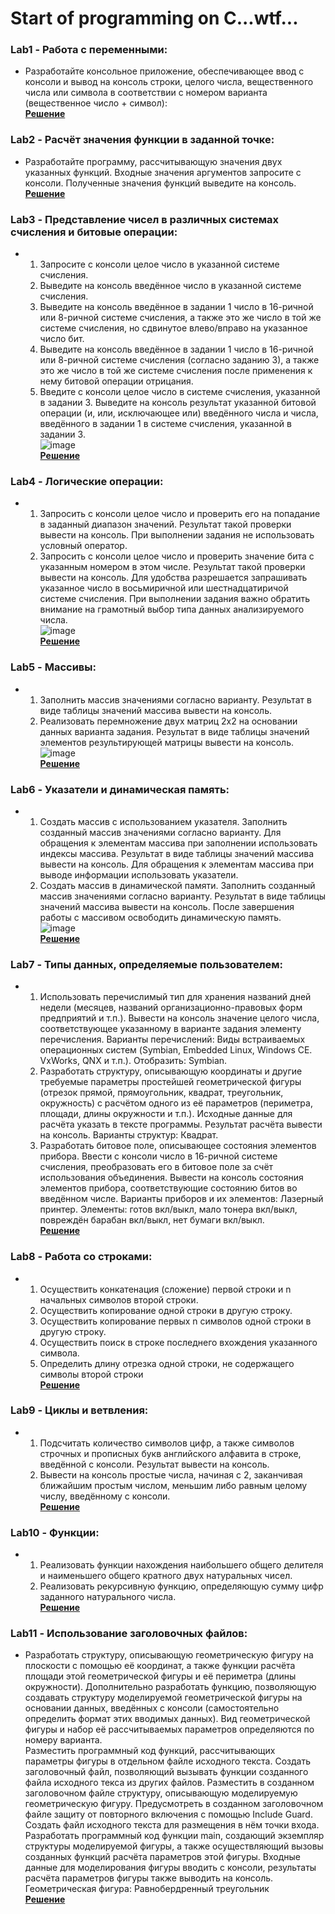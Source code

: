 # Start of programming on C...wtf...
### Lab1 - Работа с переменными:
  - Разработайте консольное приложение, обеспечивающее ввод с консоли и вывод на консоль строки, целого числа, вещественного числа или символа в соответствии с номером варианта (вещественное число + символ):  <br />
    [**Решение**](https://github.com/necha143/basics-of-programming/blob/main/lab1.c) <br />
### Lab2 - Расчёт значения функции в заданной точке:
  - Разработайте программу, рассчитывающую значения двух указанных функций. Входные значения аргументов запросите с консоли. Полученные значения функций выведите на консоль. <br />
    [**Решение**](https://github.com/necha143/basics-of-programming/blob/main/lab2.c) <br />
### Lab3 - Представление чисел в различных системах счисления и битовые операции:
  - 1.	Запросите с консоли целое число в указанной системе счисления.
    2.	Выведите на консоль введённое число в указанной системе счисления.
    3.	Выведите на консоль введённое в задании 1 число в 16-ричной или 8-ричной системе счисления, а также это же число в той же системе счисления, но сдвинутое влево/вправо на указанное число бит.
    4.	Выведите на консоль введённое в задании 1 число в 16-ричной или 8-ричной системе счисления (согласно заданию 3), а также это же число в той же системе счисления после применения к нему битовой операции отрицания.
    5.	Введите с консоли целое число в системе счисления, указанной в задании 3. Выведите на консоль результат указанной битовой операции (и, или, исключающее или) введённого числа и числа, введённого в задании 1 в системе счисления, указанной в задании 3. <br />
    ![image](https://user-images.githubusercontent.com/113212609/196534840-6b365b78-ef82-4856-bb9a-16a2758e608c.png) <br />
    [**Решение**](https://github.com/necha143/basics-of-programming/blob/main/lab3.c) <br />
### Lab4 - Логические операции:
  - 1.	Запросить с консоли целое число и проверить его на попадание в заданный диапазон значений. Результат такой проверки вывести на консоль. При выполнении задания не использовать условный оператор.
    2.	Запросить с консоли целое число и проверить значение бита с указанным номером в этом числе. Результат такой проверки вывести на консоль. Для удобства разрешается запрашивать указанное число в восьмиричной или шестнадцатиричой системе счисления. При выполнении задания важно обратить внимание на грамотный выбор типа данных анализируемого числа. <br />
    ![image](https://user-images.githubusercontent.com/113212609/196535088-ae0b1ceb-e152-4349-bb28-baf094236d08.png) <br />
    [**Решение**](https://github.com/necha143/basics-of-programming/blob/main/lab4.c) <br />
### Lab5 - Массивы:
  - 1.	Заполнить массив значениями согласно варианту. Результат в виде таблицы значений массива вывести на консоль.
    2.	Реализовать перемножение двух матриц 2х2 на основании данных варианта задания. Результат в виде таблицы значений элементов результирующей матрицы вывести на консоль. <br />
    ![image](https://user-images.githubusercontent.com/113212609/196535353-3985810a-5d98-4c47-b768-2d17fcbdef4c.png) <br />
    [**Решение**](https://github.com/necha143/basics-of-programming/blob/main/lab5.c) <br />
### Lab6 - Указатели и динамическая память:
  - 1.	Создать массив с использованием указателя. Заполнить созданный массив значениями согласно варианту. Для обращения к элементам массива при заполнении использовать индексы массива. Результат в виде таблицы значений массива вывести на консоль. Для обращения к элементам массива при выводе информации использовать указатели.
    2.	Создать массив в динамической памяти. Заполнить созданный массив значениями согласно варианту. Результат в виде таблицы значений массива вывести на консоль. После завершения работы с массивом освободить динамическую память. <br />
    ![image](https://user-images.githubusercontent.com/113212609/196535578-87c0e745-e29d-4cbf-83aa-55c15de46010.png) <br />
    [**Решение**](https://github.com/necha143/basics-of-programming/blob/main/lab6.c) <br />
### Lab7 - Типы данных, определяемые пользователем:
  - 1.	Использовать перечислимый тип для хранения названий дней недели (месяцев, названий организационно-правовых форм предприятий и т.п.). Вывести на консоль значение целого числа, соответствующее указанному в варианте задания элементу перечисления.
Варианты перечислений: Виды встраиваемых операционных систем (Symbian, Embedded Linux, Windows CE. VxWorks, QNX и т.п.). Отобразить: Symbian.
    2.	Разработать структуру, описывающую координаты и другие требуемые параметры простейшей геометрической фигуры (отрезок прямой, прямоугольник, квадрат, треугольник, окружность) с расчётом одного из её параметров (периметра, площади, длины окружности и т.п.). Исходные данные для расчёта указать в тексте программы. Результат расчёта вывести на консоль.
Варианты структур: Квадрат.
    3.	Разработать битовое поле, описывающее состояния элементов прибора. Ввести с консоли число в 16-ричной системе счисления, преобразовать его в битовое поле за счёт использования объединения. Вывести на консоль состояния элементов прибора, соответствующие состоянию битов во введённом числе.
Варианты приборов и их элементов: Лазерный принтер. Элементы: готов вкл/выкл, мало тонера вкл/выкл, повреждён барабан вкл/выкл, нет бумаги вкл/выкл. <br />
    [**Решение**](https://github.com/necha143/basics-of-programming/blob/main/lab7.c) <br />
### Lab8 - Работа со строками:
  -  1.	Осуществить конкатенация (сложение) первой строки и n начальных символов второй строки.
     2.	Осуществить копирование одной строки в другую строку.
     3.	Осуществить копирование первых n символов одной строки в другую строку.
     4.	Осуществить поиск в строке последнего вхождения указанного символа.
     5.	Определить длину отрезка одной строки, не содержащего символы второй строки <br />
     [**Решение**](https://github.com/necha143/basics-of-programming/blob/main/lab8.c) <br />
### Lab9 - Циклы и ветвления:
  - 1.	Подсчитать количество символов цифр, а также символов строчных и прописных букв английского алфавита в строке, введённой с консоли. Результат вывести на консоль.
    2.	Вывести на консоль простые числа, начиная с 2, заканчивая ближайшим простым числом, меньшим либо равным целому числу, введённому с консоли. <br />
    [**Решение**](https://github.com/necha143/basics-of-programming/blob/main/lab9.c) <br />
### Lab10 - Функции:
  - 1.  Реализовать функции нахождения наибольшего общего делителя и наименьшего общего кратного двух натуральных чисел. <br />
    2.  Реализовать рекурсивную функцию, определяющую сумму цифр заданного натурального числа. <br />
    [**Решение**](https://github.com/necha143/basics-of-programming/blob/main/lab10.c) <br />
### Lab11 - Использование заголовочных файлов:
  - Разработать структуру, описывающую геометрическую фигуру на плоскости с помощью её координат, а также функции расчёта площади этой геометрической фигуры и её периметра (длины окружности). Дополнительно разработать функцию, позволяющую создавать структуру моделируемой геометрической фигуры на основании данных, введённых с консоли (самостоятельно определить формат этих вводимых данных). Вид геометрической фигуры и набор её рассчитываемых параметров определяются по номеру варианта. <br />
    Разместить программный код функций, рассчитывающих параметры фигуры в отдельном файле исходного текста. Создать заголовочный файл, позволяющий вызывать функции созданного файла исходного текса из других файлов. Разместить в созданном заголовочном файле структуру, описывающую моделируемую геометрическую фигуру. Предусмотреть в созданном заголовочном файле защиту от повторного включения с помощью Include Guard. <br />
    Создать файл исходного текста для размещения в нём точки входа. Разработать программный код функции main, создающий экземпляр структуры моделируемой фигуры, а также осуществляющий вызовы созданных функций расчёта параметров этой фигуры. Входные данные для моделирования фигуры вводить с консоли, результаты расчёта параметров фигуры также выводить на консоль. <br />
    Геометрическая фигура: Равнобердренный треугольник <br />
    [**Решение**](https://github.com/necha143/basics-of-programming/tree/main/lab11) <br />
